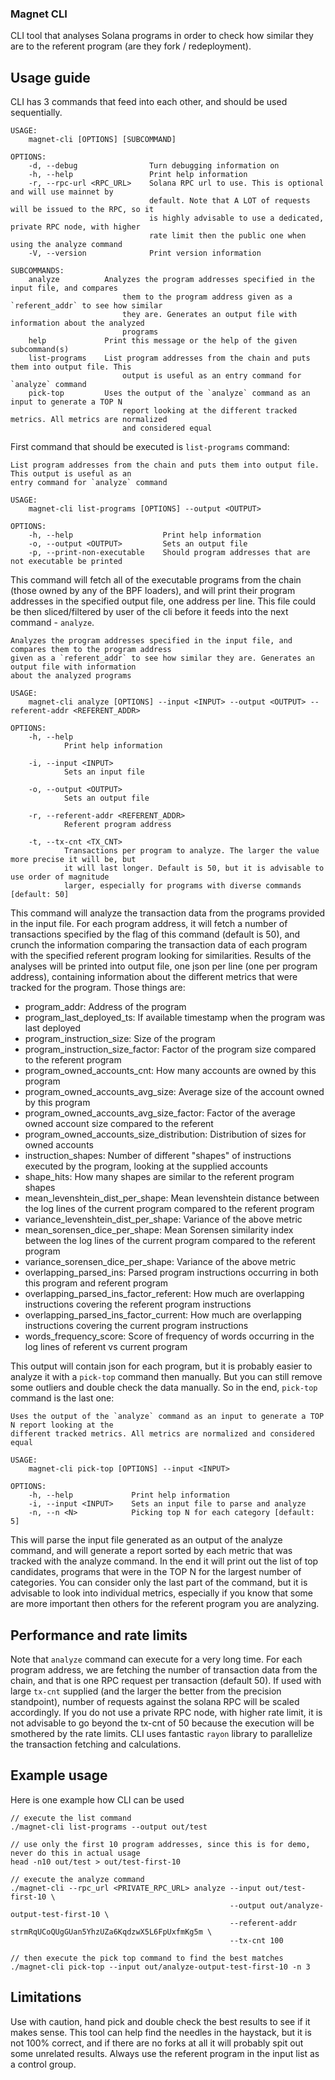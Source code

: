 ### Magnet CLI

CLI tool that analyses Solana programs in order to check how similar they are to the referent program (are they fork / redeployment).

## Usage guide

CLI has 3 commands that feed into each other, and should be used sequentially.
```
USAGE:
    magnet-cli [OPTIONS] [SUBCOMMAND]

OPTIONS:
    -d, --debug                Turn debugging information on
    -h, --help                 Print help information
    -r, --rpc-url <RPC_URL>    Solana RPC url to use. This is optional and will use mainnet by
                               default. Note that A LOT of requests will be issued to the RPC, so it
                               is highly advisable to use a dedicated, private RPC node, with higher
                               rate limit then the public one when using the analyze command
    -V, --version              Print version information

SUBCOMMANDS:
    analyze          Analyzes the program addresses specified in the input file, and compares
                         them to the program address given as a `referent_addr` to see how similar
                         they are. Generates an output file with information about the analyzed
                         programs
    help             Print this message or the help of the given subcommand(s)
    list-programs    List program addresses from the chain and puts them into output file. This
                         output is useful as an entry command for `analyze` command
    pick-top         Uses the output of the `analyze` command as an input to generate a TOP N
                         report looking at the different tracked metrics. All metrics are normalized
                         and considered equal
```

First command that should be executed is `list-programs` command:

```
List program addresses from the chain and puts them into output file. This output is useful as an
entry command for `analyze` command

USAGE:
    magnet-cli list-programs [OPTIONS] --output <OUTPUT>

OPTIONS:
    -h, --help                    Print help information
    -o, --output <OUTPUT>         Sets an output file
    -p, --print-non-executable    Should program addresses that are not executable be printed
```

This command will fetch all of the executable programs from the chain (those owned by any of the BPF loaders), and will print their program addresses in the specified output file, one address per line. This file could be then sliced/filtered by user of the cli before it feeds into the next command - `analyze`.

```
Analyzes the program addresses specified in the input file, and compares them to the program address
given as a `referent_addr` to see how similar they are. Generates an output file with information
about the analyzed programs

USAGE:
    magnet-cli analyze [OPTIONS] --input <INPUT> --output <OUTPUT> --referent-addr <REFERENT_ADDR>

OPTIONS:
    -h, --help
            Print help information

    -i, --input <INPUT>
            Sets an input file

    -o, --output <OUTPUT>
            Sets an output file

    -r, --referent-addr <REFERENT_ADDR>
            Referent program address

    -t, --tx-cnt <TX_CNT>
            Transactions per program to analyze. The larger the value more precise it will be, but
            it will last longer. Default is 50, but it is advisable to use order of magnitude
            larger, especially for programs with diverse commands [default: 50]
```

This command will analyze the transaction data from the programs provided in the input file. For each program address, it will fetch a number of transactions specified by the flag of this command (default is 50), and crunch the information comparing the transaction data of each program with the specified referent program looking for similarities. Results of the analyses will be printed into output file, one json per line (one per program address), containing information about the different metrics that were tracked for the program. Those things are:

- program_addr: Address of the program
- program_last_deployed_ts: If available timestamp when the program was last deployed
- program_instruction_size: Size of the program
- program_instruction_size_factor: Factor of the program size compared to the referent program
- program_owned_accounts_cnt: How many accounts are owned by this program
- program_owned_accounts_avg_size: Average size of the account owned by this program
- program_owned_accounts_avg_size_factor: Factor of the average owned account size compared to the referent
- program_owned_accounts_size_distribution: Distribution of sizes for owned accounts
- instruction_shapes: Number of different "shapes" of instructions executed by the program, looking at the supplied accounts
- shape_hits: How many shapes are similar to the referent program shapes
- mean_levenshtein_dist_per_shape: Mean levenshtein distance between the log lines of the current program compared to the referent program
- variance_levenshtein_dist_per_shape: Variance of the above metric
- mean_sorensen_dice_per_shape: Mean Sorensen similarity index between the log lines of the current program compared to the referent program
- variance_sorensen_dice_per_shape: Variance of the above metric
- overlapping_parsed_ins: Parsed program instructions occurring in both this program and referent program
- overlapping_parsed_ins_factor_referent: How much are overlapping instructions covering the referent program instructions
- overlapping_parsed_ins_factor_current: How much are overlapping instructions covering the current program instructions
- words_frequency_score: Score of frequency of words occurring in the log lines of referent vs current program

This output will contain json for each program, but it is probably easier to analyze it with a `pick-top` command then manually. But you can still remove some
outliers and double check the data manually. So in the end, `pick-top` command is the last one:

```
Uses the output of the `analyze` command as an input to generate a TOP N report looking at the
different tracked metrics. All metrics are normalized and considered equal

USAGE:
    magnet-cli pick-top [OPTIONS] --input <INPUT>

OPTIONS:
    -h, --help             Print help information
    -i, --input <INPUT>    Sets an input file to parse and analyze
    -n, --n <N>            Picking top N for each category [default: 5]
```
This will parse the input file generated as an output of the analyze command, and will generate a report sorted by each metric that was tracked with the analyze command.
In the end it will print out the list of top candidates, programs that were in the TOP N for the largest number of categories. You can consider only the last part of the command, but it is advisable to look into individual metrics, especially if you know that some are more important then others for the referent program you are analyzing.

## Performance and rate limits

Note that `analyze` command can execute for a very long time. For each program address, we are fetching the number of transaction data from the chain, and that is one RPC request per transaction (default 50). If used with large `tx-cnt` supplied (and the larger the better from the precision standpoint), number of requests against the solana RPC will be scaled accordingly. If you do not use a private RPC node, with higher rate limit, it is not advisable to go beyond the tx-cnt of 50 because the execution will be smothered by the rate limits. CLI uses fantastic `rayon` library to parallelize the transaction fetching and calculations.

## Example usage

Here is one example how CLI can be used

```
// execute the list command
./magnet-cli list-programs --output out/test

// use only the first 10 program addresses, since this is for demo, never do this in actual usage
head -n10 out/test > out/test-first-10

// execute the analyze command
./magnet-cli --rpc_url <PRIVATE_RPC_URL> analyze --input out/test-first-10 \
                                                 --output out/analyze-output-test-first-10 \
                                                 --referent-addr strmRqUCoQUgGUan5YhzUZa6KqdzwX5L6FpUxfmKg5m \
                                                 --tx-cnt 100

// then execute the pick top command to find the best matches
./magnet-cli pick-top --input out/analyze-output-test-first-10 -n 3
```

## Limitations

Use with caution, hand pick and double check the best results to see if it makes sense. This tool can help find the needles in the haystack, but it is not 100% correct, and if there are no forks at all it will probably spit out some unrelated results. Always use the referent program in the input list as a control group.

